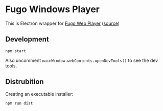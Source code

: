 # Fugo Windows Player

This is Electron wrapper for [Fugo Web Player](https://player.fugo.ai) ([source](git@github.com:OutOfAxis/pixelart-cms-web-player.git))

## Development
```
npm start
```

Also uncomment `mainWindow.webContents.openDevTools()` to see the dev tools.

## Distrubition
Creating an executable installer:
```
npm run dist
```